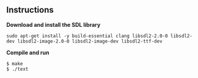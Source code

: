 ## Instructions

**Download and install the SDL library**

````
sudo apt-get install -y build-essential clang libsdl2-2.0-0 libsdl2-dev libsdl2-image-2.0-0 libsdl2-image-dev libsdl2-ttf-dev
````

**Compile and run**

````
$ make
$ ./text
````
